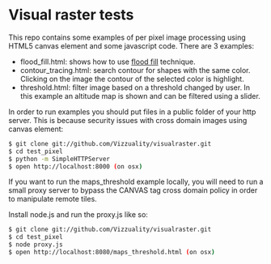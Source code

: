 
Visual raster tests
===================

This repo contains some examples of per pixel image processing using HTML5 canvas element and some javascript code. There are 3 examples:

 - flood_fill.html: shows how to use [flood fill](http://en.wikipedia.org/wiki/Flood_fill) technique.
 - contour_tracing.html: search contour for shapes with the same color. Clicking on the image the contour of the selected color is highlight.
 - threshold.html: filter image based on a threshold changed by user. In this example an altitude map is shown and can be filtered using a slider.


In order to run examples you should put files in a public folder of your http server. This is because security issues with cross domain images using canvas element:

``` bash
$ git clone git://github.com/Vizzuality/visualraster.git
$ cd test_pixel
$ python -m SimpleHTTPServer
$ open http://localhost:8000 (on osx)
```

If you want to run the maps_threshold example locally, you will need to
run a small proxy server to bypass the CANVAS tag cross domain policy in order to manipulate remote tiles.

Install node.js and run the proxy.js like so:

``` bash
$ git clone git://github.com/Vizzuality/visualraster.git
$ cd test_pixel
$ node proxy.js
$ open http://localhost:8080/maps_threshold.html (on osx)
```
